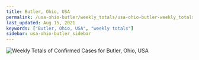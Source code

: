 ```yaml
---
title: Butler, Ohio, USA
permalink: /usa-ohio-butler/weekly_totals/usa-ohio-butler-weekly_totals.html
last_updated: Aug 15, 2021
keywords: ["Butler, Ohio, USA", "weekly totals"]
sidebar: usa-ohio-butler_sidebar
---
```


![Weekly Totals of Confirmed Cases for Butler, Ohio, USA](/covid_tracker/images/graphs/usa-ohio-butler-weekly_totals_graph.png)
